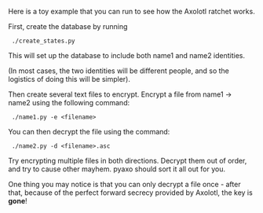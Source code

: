 Here is a toy example that you can run to see how the Axolotl ratchet works.

First, create the database by running

     ./create_states.py

This will set up the
database to include both name1 and name2 identities.

(In most cases, the two identities will be different people, and so the logistics
of doing this will be simpler).

Then create several text files to encrypt.  Encrypt a file from name1 -> name2
using the following command:

     ./name1.py -e <filename>

You can then decrypt the file using the command:

     ./name2.py -d <filename>.asc

Try encrypting multiple files in both directions. Decrypt them out of order, and try
to cause other mayhem. pyaxo should sort it all out for you.

One thing you may notice is that you can only decrypt a file once - after that,
because of the perfect forward secrecy provided by Axolotl, the key is __gone__!
